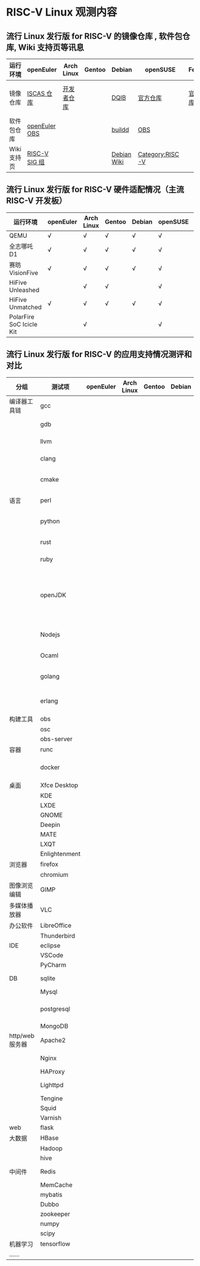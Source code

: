 # RISC-V Linux 观测内容

## 流行 Linux 发行版 for RISC-V 的镜像仓库 , 软件包仓库, Wiki 支持页等讯息

| 运行环境 | openEuler               | Arch Linux           | Gentoo | Debian | openSUSE | Fedora             | Ubuntu | FreeBSD             | Deepin | Anolis | openKylin   | Alpine |
|-| ----------------------- | -------------------- | ------ | ------ | -------- | ------------------ | ------ | ------------------- | ------ | ------ | ----------- | ------ |
| 镜像仓库 | [ISCAS 仓库][oeRepo] | [开发者仓库][archrv] |   | [DQIB][debImage] | [官方仓库][suseImage] | [官方仓库][fedora] | [Server 22.04.1][ubuntuImage], 另见 Wiki 页 | [官方仓库][freebsdImage] |        | [官方仓库][OpenAnolis Image]       | [兰州大学镜像][openkylinlzuImage] <br /> [网易镜像][openkylin163Image] | [官方仓库][alpineImage] |
| 软件包仓库 | [openEuler OBS][oeOBS] |  |  | [buildd][debBuildD] | [OBS][suseOBS] |  |  |||[OpenAnolis 增补][OpenAnolis]|[官方仓库][openkylin]| [官方软件包][alpineAPK]|
| Wiki 支持页 | [RISC-V SIG 组][oerv] |  |  | [Debian Wiki][DebWiki] | [Category:RISC-V][susewiki] |  | [Wiki 页][UbuntuWiki] | [Wiki页][freebsdwiki] |  | [OpenAnolis RISC-V SIG 组][OpenAnolis SIG] | | |

[oeRepo]: https://mirror.iscas.ac.cn/openeuler-sig-riscv/openEuler-RISC-V/
[archrv]: https://archriscv.felixc.at/
[suseimage]: https://download.opensuse.org/ports/riscv/tumbleweed/images/
[fedora]: https://fedorapeople.org/groups/risc-v/disk-images/
[ubuntuImage]: https://cdimage.ubuntu.com/releases/22.04.1/release/
[debImage]: https://gitlab.com/api/v4/projects/giomasce%2Fdqib/jobs/artifacts/master/download?job=convert_riscv64-virt
[alpineImage]: https://dl-cdn.alpinelinux.org/alpine/edge/releases/riscv64/

[freebsdImage]: https://download.freebsd.org/ftp/snapshots/VM-IMAGES/14.0-CURRENT/riscv64/Latest/
[freebsdwiki]: https://wiki.freebsd.org/riscv

[openkylin]: http://archive.build.openkylin.top/openkylin
[openkylinlzuImage]: https://mirror.lzu.edu.cn/openkylin-cdimage/
[openkylin163Image]: https://mirrors.163.com/openkylin-cd/

[oeOBS]: https://build.openeuler.org/project/show/openEuler:Mainline:RISC-V
[debBuildD]: https://buildd.debian.org/status/architecture.php?suite=unstable&a=riscv64&priority=
[suseOBS]: https://build.opensuse.org/project/show/openSUSE:Factory:RISCV
[alpineAPK]: https://pkgs.alpinelinux.org/packages?arch=riscv64

[oerv]: https://gitee.com/openEuler/RISC-V
[suseWiki]: https://en.opensuse.org/Category:RISC-V
[DebWiki]: https://wiki.debian.org/RISC-V
[UbuntuWiki]: https://wiki.ubuntu.com/RISC-V

[OpenAnolis]: http://build.openanolis.cn/kojifiles/repos/anolis-riscv64-repo-external
[OpenAnolis Image]: http://build.openanolis.cn/kojifiles/rsync/alt/
[OpenAnolis SIG]: https://openanolis.cn/sig/RISC-V

## 流行 Linux 发行版 for RISC-V 硬件适配情况（主流 RISC-V 开发板）

| 运行环境                 | openEuler | Arch Linux | Gentoo | Debian | openSUSE | Fedora | Ubuntu | FreeBSD | Deepin | Anolis | openKylin | Alpine |
| ------------------------ | --------- | ---------- | ------ | ------ | -------- | ------ | ------ | ------- | ------ | ------ | --------- | ------ |
| QEMU                     | √         | √          | √      | √      | √        | √      | √      | √       |        | √      |           |        |
| 全志哪吒 D1              | √         | √          | √      | √      | √        | √      | √      |         |        | √      |           |        |
| 赛昉 VisionFive          | √         | √          | √      | √      | √        | √      | √      |         |        |        | √         |        |
| HiFive Unleashed         |           | √          | √      |        | √        |        |        | √       |        |        |           |        |
| HiFive Unmatched         | √         | √          | √      | √      | √        | √      | √      | √       |        |        | √         |        |
| PolarFire SoC Icicle Kit |           | √          |        |        | √        | √      |        |         |        |        |           |        |


## 流行 Linux 发行版 for RISC-V 的应用支持情况测评和对比

| 分组            | 测试项        |                openEuler |               Arch Linux |                   Gentoo |                   Debian |                  openSUSE|                   Fedora |                   Ubuntu |                  FreeBSD |                   Deepin |                   Anolis |                openKylin |                   Alpine |
| --------------- | ------------- | ------------------------ | ------------------------ | ------------------------ | ------------------------ | ------------------------ | ------------------------ | ------------------------ | ------------------------ | ------------------------ | ------------------------ | ------------------------ | ------------------------ |
| 编译器工具链    | gcc           |                          |                          |                          |                          | ✅ gcc-12.2.1           | ✅ gcc-12.1.1           |                           |                         |                           | ✅ gcc-12.0.1           | ✅ gcc-10               | ✅ gcc-12.1.1           |
|                 | gdb           |                          |                          |                          |                          | ✅ gdb-12.1             | ✅ gdb-12.1             |                           |                         |                           | ✅ gdb-11.2             | ✅ gdb-9.1              |✅ gdb-12.1              |
|                 | llvm          |                          |                          |                          |                          | ✅ llvm-14.0.6          | ✅ llvm-14.0.5          |                           |                         |                           | ✅ llvm-13.0.1          | ✅ llvm-10.0.0          | ✅ llvm-14.0.6          |
|                 | clang         |                          |                          |                          |                          | ✅ clang-14.0.6         | ✅ clang-14.0.5         |                           |                         |                           |                          | ✅ clang-10.0.0         | ✅ clang-14.0.6         |
|                 | cmake         |                          |                          |                          |                          | ✅ cmake-3.24.2         | ✅ cmake-3.24.1         |                           |                         |                           | ✅ cmake-3.22.2         | ✅ cmake-3.16.3         | ✅ cmake-3.24.2         |
| 语言            | perl          |                          |                          |                          |                          | ✅ perl-5.36.0          |                          |                           |                         |                           | ⚠️ perl-5.34.0          | ✅ perl-5.30.0           | ✅ perl-5.36.0         |
|                 | python        |                          |                          |                          |                          | ✅ python-3.10.7        | ✅ python-3.9.7         |                           |                         |                           | ✅ python-3.10.2        | ✅ python-3.8           | ✅ python-3.10.7        |
|                 | rust          |                          |                          |                          |                          | ✅ rust-1.63.0          | ✅ rust-1.63.0          |                           |                         |                           | ✅ rust-1.58.1          | ✅ rust-1.59.0          |                          |
|                 | ruby          |                          |                          |                          |                          | ✅ ruby-3.1             |                          |                           |                         |                           |                          |                         | ✅ ruby-3.1.2            |
|                 | openJDK       |                          |                          |                          |                          | ✅ openjdk-1.8/11/17/18 | ✅ openjdk-11           |                           |                         |                           | ✅ openjdk-11 (bisheng & dragonwell & OpenJDK) | ✅ openjdk-8 |              |
|                 | Nodejs        |                          |                          |                          |                          | ✅ nodejs-18.9.0        | ⚠️                       |                           |                         |                           | ✅ nodejs-v16.15.1        | ✅ nodejs-12.22.9    | ✅ nodejs-16.17.0        |
|                 | Ocaml         |                          |                          |                          |                          | ✅ ocaml-4.14.0         |                          |                           |                         |                           | ✅ ocaml-4.12.0-3         |                       |                          | 
|                 | golang        |                          |                          |                          |                          | ✅ go-1.19              | ✅ golang-1.19          |                           |                         |                           | ✅ golang-1.18.3        |                         |                           |
|                 | erlang        |                          |                          |                          |                          | ✅ erlang-25.0.4        |                          |                           |                         |                           |                         |                          | ✅ erlang-25.0.3         |
| 构建工具        | obs           |                          |                          |                          |                          |                          |                          |                           |                         |                           |                         |                          |                          |
|                 | osc           |                          |                          |                          |                          |                          |                          |                           |                         |                           |                         |                          |                          |
|                 | obs-server    |                          |                          |                          |                          |                          |                          |                           |                         |                           |                         |                          |                          |
| 容器            | runc          |                          |                          |                          |                          |                          |                          |                           |                         |                           |                         |                          |                          |
|                 | docker        |                          |                          |                          |                          | ✅ docker-20.10.17      |                          |                           |                         |                           |                         | ✅ docker.io-19.03.8    | ✅ docker-20.10.18       |
| 桌面            | Xfce Desktop  |                          |                          |                          |                          |                          |                          |                           |                         |                           |                         |                          |                          | 
|                 | KDE           |                          |                          |                          |                          |                          |                          |                           |                         |                           |                         |                          |                          |
|                 | LXDE          |                          |                          |                          |                          |                          |                          |                           |                         |                           |                         |                          |                          |
|                 | GNOME         |                          |                          |                          |                          |                          |                          |                           |                         |                           |                         |                          |                          |
|                 | Deepin        |                          |                          |                          |                          |                          |                          |                           |                         |                           |                         |                          |                          |
|                 | MATE          |                          |                          |                          |                          |                          |                          |                           |                         |                           |                         |                          |                          |
|                 | LXQT          |                          |                          |                          |                          |                          |                          |                           |                         |                           |                         |                          |                          |
|                 | Enlightenment |                          |                          |                          |                          |                          |                          |                           |                         |                           |                         |                          |                          |
| 浏览器          | firefox       |                          |                          |                          |                          |                          |                          |                           |                         |                           |  ✅                    |                          |                          |
|                 | chromium      |                          |                          |                          |                          |                          |                          |                           |                         |                           |  ✅                    |                          |                          |
| 图像浏览编辑    | GIMP          |                          |                          |                          |                          |                          |                          |                           |                         |                           |                          |                          |                          |
| 多媒体播放器    | VLC           |                          |                          |                          |                          |                          |                          |                           |                         |                           |                          |                          |                          |
| 办公软件        | LibreOffice   |                          |                          |                          |                          |                          |                          |                           |                         |                           | ✅                       |                          |                          |
|                 | Thunderbird   |                          |                          |                          |                          |                          |                          |                           |                         |                           |                          |                          |                          |
| IDE             | eclipse       |                          |                          |                          |                          |                          |                          |                           |                         |                           |                          |                          |                          |
|                 | VSCode        |                          |                          |                          |                          |                          |                          |                           |                         |                           |                          |                          |                          |
|                 | PyCharm       |                          |                          |                          |                          |                          |                          |                           |                         |                           |                          |                          |                          |
| DB              | sqlite        |                          |                          |                          |                          | ✅ sqlite-3.39.3        |                          |                           |                         |                           |  ✅                      |                          |                          |
|                 | Mysql         |                          |                          |                          |                          | ⚠️                       |                          |                           |                         |                           |                          |                          |                          |
|                 | postgresql    |                          |                          |                          |                          | ✅ postgresql-14.5      |                          |                           |                         |                           |                          |                          |                          |
|                 | MongoDB       |                          |                          |                          |                          | ⚠️                       |                          |                           |                         |                           |                          |                          |                          |
| http/web 服务器 | Apache2       |                          |                          |                          |                          | ✅ apache-22.4.54       |                          |                           |                         |                           |                          |                          |                          |
|                 | Nginx         |                          |                          |                          |                          | ✅ nginx-1.23.1         |                          |                           |                         |                           |                          |                          |                          |
|                 | HAProxy       |                          |                          |                          |                          |                          |                          |                           |                         |                           |                          |                          |                          |
|                 | Lighttpd      |                          |                          |                          |                          | ✅ lighttpd-1.4.66      |                          |                           |                         |                           |                          |                          |                          |
|                 | Tengine       |                          |                          |                          |                          |                          |                          |                           |                         |                           |                          |                          |                          |
|                 | Squid         |                          |                          |                          |                          | ✅ squid-5.7            |                          |                           |                         |                           |                          |                          |                          |
|                 | Varnish       |                          |                          |                          |                          |                          |                          |                           |                         |                           |                          |                          |                          |
| web             | flask         |                          |                          |                          |                          |                          |                          |                           |                         |                           |                          |                          |                          |
| 大数据          | HBase         |                          |                          |                          |                          |                          |                          |                           |                         |                           |                          |                          |                          |
|                 | Hadoop        |                          |                          |                          |                          |                          |                          |                           |                         |                           |                          |                          |                          |
|                 | hive          |                          |                          |                          |                          |                          |                          |                           |                         |                           |                          |                          |                          |
| 中间件          | Redis         |                          |                          |                          |                          | ✅ redis-7.0.5          |                          |                           |                         |                           |                          |                          |                          |
|                 | MemCache      |                          |                          |                          |                          |                          |                          |                           |                         |                           |                          |                          |                          |
|                 | mybatis       |                          |                          |                          |                          |                          |                          |                           |                         |                           |                          |                          |                          |
|                 | Dubbo         |                          |                          |                          |                          |                          |                          |                           |                         |                           |                          |                          |                          |
|                 | zookeeper     |                          |                          |                          |                          |                          |                          |                           |                         |                           |                          |                          |                          |
|                 | numpy         |                          |                          |                          |                          |                          |                          |                           |                         |                           |                          |                          |                          |
|                 | scipy         |                          |                          |                          |                          |                          |                          |                           |                         |                           |                          |                          |                          |
| 机器学习        | tensorflow    |                          |                          |                          |                          |                          |                          |                           |                         |                           |                          |                          |                          |
| ……            |               |                          |                          |                          |                          |                          |                          |                           |                         |                           |                          |                          |                          |
